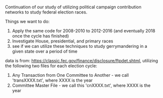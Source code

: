Continuation of our study of utilizing political campaign contribution networks to study federal election races. 

Things we want to do:
  1. Apply the same code for 2008-2010 to 2012-2016 (and eventually 2018 once the cycle has finished)
  2. Investigate House, presidential, and primary races
  3. see if we can utilize these techniques to study gerrymandering in a given state over a period of time

data is from: https://classic.fec.gov/finance/disclosure/ftpdet.shtml, utilizing the following two files for each election cycle:
  1. Any Transaction from One Committee to Another - we call 'transXXXX.txt', where XXXX is the year
  2. Committee Master File	- we call this 'cnXXXX.txt', where XXXX is the year

